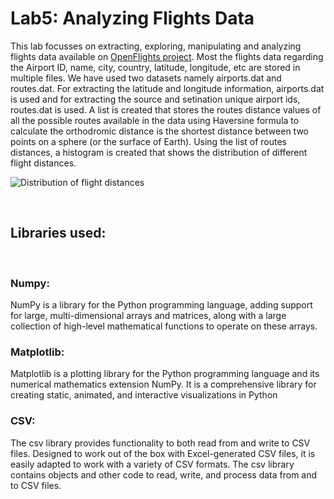 # Lab5: Analyzing Flights Data

This lab focusses on extracting, exploring, manipulating and analyzing flights data available on [OpenFlights project](https://openflights.org/). Most the flights data regarding the Airport ID, name, city, country, latitude, longitude, etc are stored in multiple files. We have used two datasets namely airports.dat and routes.dat. For extracting the latitude and longitude information, airports.dat is used and for extracting the source and setination unique airport ids, routes.dat is used. A list is created that stores the routes distance values of all the possible routes available in the data using Haversine formula to calculate the orthodromic distance is the shortest distance between two points on a sphere (or the surface of Earth). Using the list of routes distances, a histogram is created that shows the distribution of different flight distances. <br>

![Distribution of flight distances](https://user-images.githubusercontent.com/76536418/118193078-28fe4f00-b415-11eb-9be0-147069f21866.png)

<br>

## Libraries used:
<br>

### **Numpy:** <br>
NumPy is a library for the Python programming language, adding support for large, multi-dimensional arrays and matrices, along with a large collection of high-level mathematical functions to operate on these arrays. <br>

### **Matplotlib:** <br>
Matplotlib is a plotting library for the Python programming language and its numerical mathematics extension NumPy. It is a comprehensive library for creating static, animated, and interactive visualizations in Python<br>

### **CSV:** <br>
The csv library provides functionality to both read from and write to CSV files. Designed to work out of the box with Excel-generated CSV files, it is easily adapted to work with a variety of CSV formats. The csv library contains objects and other code to read, write, and process data from and to CSV files.<br>
